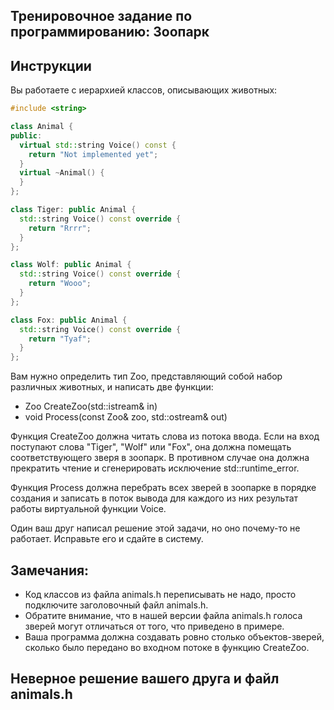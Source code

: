 ## Тренировочное задание по программированию: Зоопарк

## Инструкции
Вы работаете с иерархией классов, описывающих животных:
```c++
#include <string>

class Animal {
public:
  virtual std::string Voice() const {
    return "Not implemented yet";
  }
  virtual ~Animal() {
  }
};

class Tiger: public Animal {
  std::string Voice() const override {
    return "Rrrr";
  }
};

class Wolf: public Animal {
  std::string Voice() const override {
    return "Wooo";
  }
};

class Fox: public Animal {
  std::string Voice() const override {
    return "Tyaf";
  }
};
```
Вам нужно определить тип Zoo, представляющий собой набор различных животных, и написать две функции:

* Zoo CreateZoo(std::istream& in)
* void Process(const Zoo& zoo, std::ostream& out)

Функция CreateZoo должна читать слова из потока ввода. Если на вход поступают слова "Tiger", "Wolf" или "Fox", она должна помещать соответствующего зверя в зоопарк. В противном случае она должна прекратить чтение и сгенерировать исключение std::runtime_error.

Функция Process должна перебрать всех зверей в зоопарке в порядке создания и записать в поток вывода для каждого из них результат работы виртуальной функции Voice.

Один ваш друг написал решение этой задачи, но оно почему-то не работает. Исправьте его и сдайте в систему.

## Замечания:

* Код классов из файла animals.h переписывать не надо, просто подключите заголовочный файл animals.h.
* Обратите внимание, что в нашей версии файла animals.h голоса зверей могут отличаться от того, что приведено в примере.
* Ваша программа должна создавать ровно столько объектов-зверей, сколько было передано во входном потоке в функцию CreateZoo.
## Неверное решение вашего друга и файл animals.h
